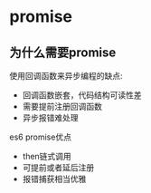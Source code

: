 # promise
## 为什么需要promise
使用回调函数来异步编程的缺点:

- 回调函数嵌套，代码结构可读性差
- 需要提前注册回调函数
- 异步报错难处理

es6 promise优点
- then链式调用
- 可提前或者延后注册
- 报错捕获相当优雅